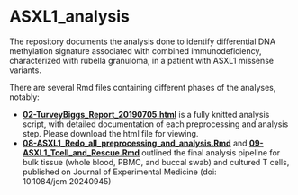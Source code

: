 # ASXL1_analysis

The repository documents the analysis done to identify differential DNA methylation signature associated with combined immunodeficiency, characterized with rubella granuloma, in a patient with ASXL1 missense variants.

There are several Rmd files containing different phases of the analyses, notably:
- [**02-TurveyBiggs_Report_20190705.html**](https://github.com/maggie-fu/ASXL1_analysis/blob/main/02-TurveyBiggs_Report_20190705.html) is a fully knitted analysis script, with detailed documentation of each preprocessing and analysis step.
  Please download the html file for viewing. 
- [**08-ASXL1_Redo_all_preprocessing_and_analysis.Rmd**](https://github.com/maggie-fu/ASXL1_analysis/blob/main/08-ASXL1_Redo_all_preprocessing_and_analysis.Rmd) and [**09-ASXL1_Tcell_and_Rescue.Rmd**](https://github.com/maggie-fu/ASXL1_analysis/blob/main/09-ASXL1_Tcell_and_Rescue.Rmd) outlined the final analysis pipeline for bulk tissue (whole blood, PBMC, and buccal swab) and cultured T cells, published on Journal of Experimental Medicine (doi: 10.1084/jem.20240945)
